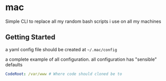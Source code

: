 # mac
 Simple CLI to replace all my random bash scripts i use on all my machines


## Getting Started

a yaml config file should be created at `~/.mac/config`

a complete example of all configuration. all configuration has "sensible" defaults

```yaml
CodeRoot: /var/www # Where code should cloned be to
```